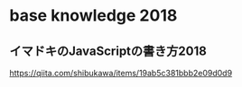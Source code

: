 # base knowledge 2018
## イマドキのJavaScriptの書き方2018
https://qiita.com/shibukawa/items/19ab5c381bbb2e09d0d9